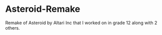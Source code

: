 # Asteroid-Remake
Remake of Asteroid by Altari Inc that I worked on in grade 12 along with 2 others.
